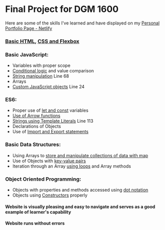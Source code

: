 # Final Project for DGM 1600



Here are some of the skills I've learned and have displayed on my 
[Personal Portfolio Page - Netlify](https://elizabethportfolioupgrade.netlify.com)


### [Basic HTML,](https://github.com/eapowell/elizabeth-code/blob/master/pokemon.html) [CSS and Flexbox](https://github.com/eapowell/elizabeth-code/blob/master/css/style.css)

### Basic JavaScript:
* Variables with proper scope
* [Conditional logic](https://github.com/eapowell/elizabeth-code/blob/master/js/pokemon.js) and value comparison
* [String manipulation](https://github.com/eapowell/elizabeth-code/blob/master/js/pokemon.js) Line 68
* Arrays
* [Custom JavaScript objects](https://github.com/eapowell/elizabeth-code/blob/master/js/pokemon.js) Line 24

### ES6:
* Proper use of [let and const](https://github.com/eapowell/elizabeth-code/blob/master/js/pokemon.js) variables 
* [Use of Arrow functions](https://github.com/eapowell/elizabeth-code/blob/master/js/pokemon.js)
* [Strings using Template Literals](https://github.com/eapowell/elizabeth-code/blob/master/js/pokemon.js) Line 113
* Declarations of Objects
* Use of [Import and Export statements](https://github.com/eapowell/elizabeth-code/blob/master/js/starwars.js)

### Basic Data Structures:
* Using Arrays to [store and manipulate collections of data with map](https://github.com/eapowell/elizabeth-code/blob/master/js/pokemon.js)
* Use of Objects with [key-value pairs](https://github.com/eapowell/elizabeth-code/blob/master/js/pokemon.js)
* Iteration through an Array [using loops](https://github.com/eapowell/elizabeth-code/blob/master/js/starships.js) and Array methods

### Object Oriented Programming:
* Objects with properties and methods accessed using [dot notation](https://github.com/eapowell/elizabeth-code/blob/master/js/pokemon.js)
* Objects using [Constructors](https://github.com/eapowell/elizabeth-code/blob/master/js/pokemon.js) properly

#### Website is visually pleasing and easy to navigate and serves as a good example of learner's capability
#### Website runs without errors
